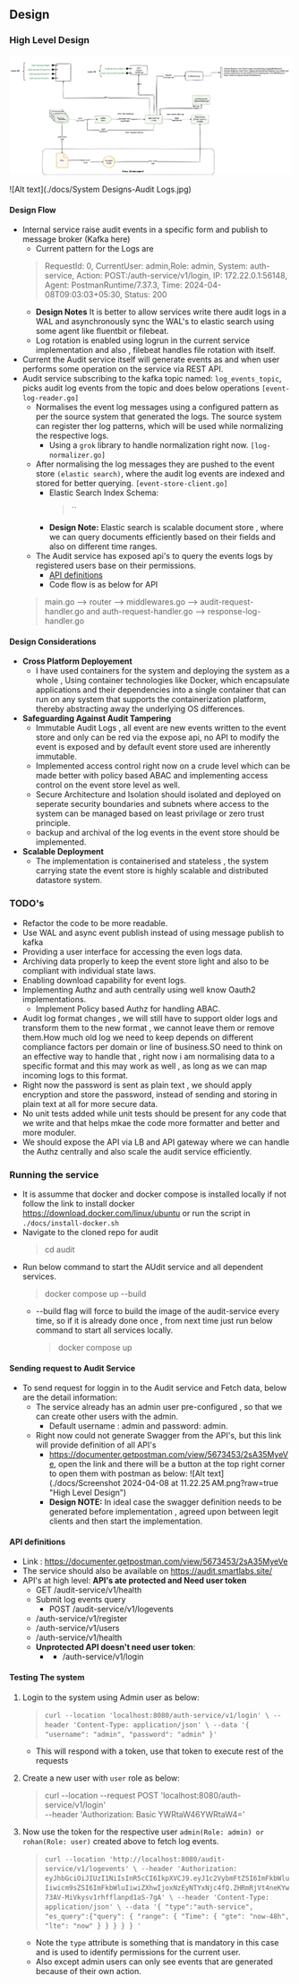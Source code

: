 ## Design
### High Level Design
<p align="center">
  <img src="docs/System Designs-Audit Logs.jpg">
  <br/>
</p>
![Alt text](./docs/System Designs-Audit Logs.jpg)

#### Design Flow
- Internal service raise audit events in a specific form and publish to message broker (Kafka here)
  - Current pattern for the Logs are
  >RequestId: 0, CurrentUser: admin,Role: admin, System: auth-service, Action: POST:/auth-service/v1/login, IP: 172.22.0.1:56148, Agent: PostmanRuntime/7.37.3, Time: 2024-04-08T09:03:03+05:30, Status: 200
  - **Design Notes** It is better to allow services write there audit logs in a WAL and asynchronously sync the WAL's to elastic search using some agent like fluentbit or filebeat.
  - Log rotation is enabled using logrun in the current service implementation and also , filebeat handles file rotation with itself.
- Current the Audit service itself will generate events as and when user performs some operation on the service via REST API.
- Audit service subscribing to the kafka topic named: `log_events_topic`, picks audit log events from the topic and does below operations `[event-log-reader.go]`
  - Normalises the event log messages using a configured pattern as per the source system that generated the logs. The source system can register ther log patterns, which will be used while normalizing the respective logs.
    - Using a `grok` library to handle normalization right now. `[log-normalizer.go]`
  - After normalising the log messages they are pushed to the event store `(elastic search)`, where the audit log events are indexed and stored for better querying. `[event-store-client.go]`
    - Elastic Search Index Schema:
        > ``
    - **Design Note:** Elastic search is scalable document store , where we can query documents efficiently based on their fields and also on different time ranges.
  - The Audit service has exposed api's to query the events logs by registered users base on their permissions.
    - [API definitions](#api_definitions)
    - Code flow is as below for API
  > main.go --> router --> middlewares.go --> audit-request-handler.go and auth-request-handler.go --> response-log-handler.go

#### Design Considerations
- **Cross Platform Deployement**
  - I have used containers for the system and deploying the system as a whole , Using container technologies like Docker, which encapsulate applications and their dependencies into a single container that can run on any system that supports the containerization platform, thereby abstracting away the underlying OS differences.
- **Safeguarding Against Audit Tampering**
  - Immutable Audit Logs , all event are new events written to the event store and only can be red via the expose api, no API to modify the event is exposed and by default event store used are inherently immutable.
  - Implemented access control right now on a crude level which can be made better with policy based ABAC and implementing access control on the event store level as well.
  - Secure Architecture and Isolation should isolated and deployed on seperate security boundaries and subnets where access to the system can be managed based on least privilage or zero trust principle.
  - backup and archival of the log events in the event store should be implemented.
- **Scalable Deployment**
  - The implementation is containerised and stateless , the system carrying state the event store is highly scalable and distributed datastore system.

### TODO's
- Refactor the code to be more readable.
- Use WAL and async event publish instead of using message publish to kafka
- Providing a user interface for accessing the even logs data.
- Archiving data properly to keep the event store light and also to be compliant with individual state laws.
- Enabling download capability for event logs.
- Implementing Authz and auth centrally using well know Oauth2 implementations.
  - Implement Policy based Authz for handling ABAC.
- Audit log format changes , we will still have to support older logs and transform them to the new format , we cannot leave them or remove them.How much old log we need to keep depends on different compliance factors per domain or line of business.SO need to think on an effective way to handle that , right now i am normalising data to a specific format and this may work as well , as long as we can map incoming logs to this format.
- Right now the password is sent as plain text , we should apply encryption and store the password, instead of sending and storing in plain text at all for more secure data.
- No unit tests added while unit tests should be present for any code that we write and that helps mkae the code more formatter and better and more moduler.
- We should expose the API via LB and API gateway where we can handle the Authz centrally and also scale the audit service efficiently.

### Running the service

- It is assumme that docker and docker compose is installed locally if not follow the link to install docker https://download.docker.com/linux/ubuntu or run the script in `./docs/install-docker.sh`
- Navigate to the cloned repo for audit
  > cd audit
- Run below command to start the AUdit service and all dependent services.
  > docker compose up --build
  - --build flag will force to build the image of the audit-service every time, so if it is already done once , from next time just run below command to start all services locally.
    > docker compose up
#### Sending request to Audit Service
- To send request for loggin in to the Audit service and Fetch data, below are the detail information:
  - The service already has an admin user pre-configured , so that we can create other users with the admin.
    - Default username : admin and password: admin.
  - Right now could not generate Swagger from the API's, but this link will provide definition of all API's
    - https://documenter.getpostman.com/view/5673453/2sA35MyeVe, open the link and there will be a button at the top right corner to open them with postman as below:
      ![Alt text](./docs/Screenshot 2024-04-08 at 11.22.25 AM.png?raw=true "High Level Design")
    - **Design NOTE:**  In ideal case the swagger definition needs to be generated before implementation , agreed upon between legit clients and then start the implementation.

#### <a name="api_definitions"></a>API definitions
- Link : https://documenter.getpostman.com/view/5673453/2sA35MyeVe
- The service should also be available on https://audit.smartlabs.site/
- API's at high level: **API's ate protected and Need user token**
  - GET /audit-service/v1/health
  - Submit log events query
    - POST /audit-service/v1/logevents
  - /auth-service/v1/register
  - /auth-service/v1/users
  - /auth-service/v1/health
  - **Unprotected API doesn't need user token**:
    - - /auth-service/v1/login

#### Testing The system
1. Login to the system using Admin user as below:
    > `curl --location 'localhost:8080/auth-service/v1/login' \
  --header 'Content-Type: application/json' \
  --data '{
           "username": "admin",
           "password": "admin"
  }'`
   - This will respond with a token, use that token to execute rest of the requests
2. Create a new user with `user` role as below:
    > curl --location --request POST 'localhost:8080/auth-service/v1/login' \
     --header 'Authorization: Basic YWRtaW46YWRtaW4='

3. Now use the token for the respective user `admin(Role: admin) or rohan(Role: user)` created above to fetch log events.
    > `curl --location 'http://localhost:8080/audit-service/v1/logevents' \
  --header 'Authorization: eyJhbGciOiJIUzI1NiIsInR5cCI6IkpXVCJ9.eyJ1c2VybmFtZSI6ImFkbWluIiwicm9sZSI6ImFkbWluIiwiZXhwIjoxNzEyNTYxNjc4fQ.ZHRmRjVt4neKYw73AV-MiVkysv1rhfflanpd1aS-7gA' \
  --header 'Content-Type: application/json' \
  --data '{
            "type":"auth-service",  
            "es_query":{"query": {
            "range": {
            "Time": {
                  "gte": "now-48h",
                  "lte": "now"
            }
           }
         }
     }
  }
  '`
   - Note the `type` attribute is something that is mandatory in this case and is used to identify permissions for the current user.
   - Also except admin users can only see events that are generated because of their own action.